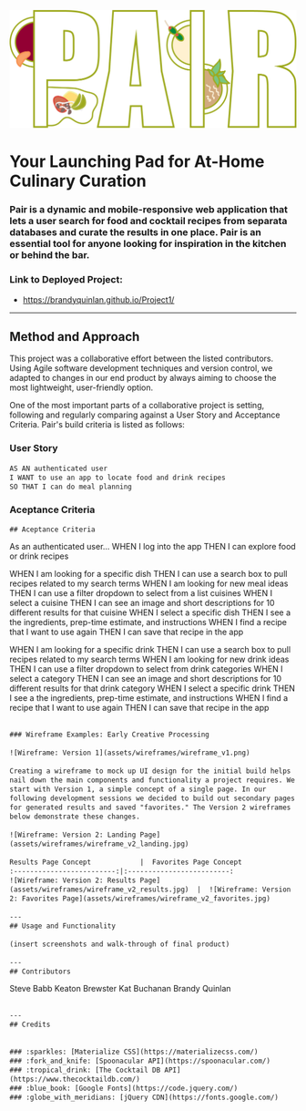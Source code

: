 ![Wireframe: Version 1](assets/img/pair-test.png)

# Your Launching Pad for At-Home Culinary Curation

### Pair is a dynamic and mobile-responsive web application that lets a user search for food and cocktail recipes from separata databases and curate the results in one place. Pair is an essential tool for anyone looking for inspiration in the kitchen or behind the bar.

### Link to Deployed Project:
* https://brandyquinlan.github.io/Project1/

---
## Method and Approach

This project was a collaborative effort between the listed contributors. Using Agile software development techniques and version control, we adapted to changes in our end product by always aiming to choose the most lightweight, user-friendly option.

One of the most important parts of a collaborative project is setting, following and regularly comparing against a User Story and Acceptance Criteria. Pair's build criteria is listed as follows:


### User Story
```
AS AN authenticated user
I WANT to use an app to locate food and drink recipes
SO THAT I can do meal planning
```

### Aceptance Criteria
```
## Aceptance Criteria
```
As an authenticated user...
WHEN I log into the app
    THEN I can explore food or drink recipes

WHEN I am looking for a specific dish
    THEN I can use a search box to pull recipes related to my search terms
WHEN I am looking for new meal ideas
    THEN I can use a filter dropdown to select from a list cuisines
WHEN I select a cuisine
    THEN I can see an image and short descriptions for 10 different results for that cuisine
WHEN I select a specific dish
    THEN I see a the ingredients, prep-time estimate, and instructions
WHEN I find a recipe that I want to use again
    THEN I can save that recipe in the app

WHEN I am looking for a specific drink
    THEN I can use a search box to pull recipes related to my search terms
WHEN I am looking for new drink ideas
    THEN I can use a filter dropdown to select from drink categories
WHEN I select a category
    THEN I can see an image and short descriptions for 10 different results for that drink category
WHEN I select a specific drink
    THEN I see a the ingredients, prep-time estimate, and instructions
WHEN I find a recipe that I want to use again
    THEN I can save that recipe in the app
```

### Wireframe Examples: Early Creative Processing

![Wireframe: Version 1](assets/wireframes/wireframe_v1.png)

Creating a wireframe to mock up UI design for the initial build helps nail down the main components and functionality a project requires. We start with Version 1, a simple concept of a single page. In our following development sessions we decided to build out secondary pages for generated results and saved "favorites." The Version 2 wireframes below demonstrate these changes. 

![Wireframe: Version 2: Landing Page](assets/wireframes/wireframe_v2_landing.jpg)

Results Page Concept            |  Favorites Page Concept
:-------------------------:|:-------------------------:
![Wireframe: Version 2: Results Page](assets/wireframes/wireframe_v2_results.jpg)  |  ![Wireframe: Version 2: Favorites Page](assets/wireframes/wireframe_v2_favorites.jpg)

---
## Usage and Functionality

(insert screenshots and walk-through of final product)

---
## Contributors

```
Steve Babb
Keaton Brewster
Kat Buchanan
Brandy Quinlan
```

---
## Credits


### :sparkles: [Materialize CSS](https://materializecss.com/)
### :fork_and_knife: [Spoonacular API](https://spoonacular.com/)
### :tropical_drink: [The Cocktail DB API](https://www.thecocktaildb.com/)
### :blue_book: [Google Fonts](https://code.jquery.com/)
### :globe_with_meridians: [jQuery CDN](https://fonts.google.com/)
